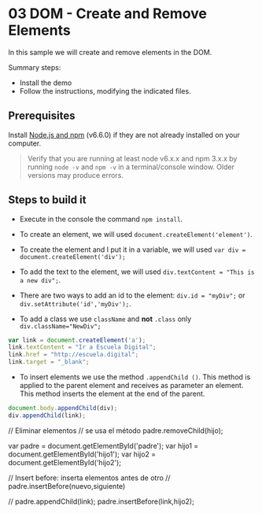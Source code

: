 # 03 DOM - Create and Remove Elements

In this sample we will create and remove elements in the DOM.

Summary steps:

- Install the demo
- Follow the instructions, modifying the indicated files.

## Prerequisites

Install [Node.js and npm](https://nodejs.org/en/) (v6.6.0) if they are not already installed on your computer.

> Verify that you are running at least node v6.x.x and npm 3.x.x by running `node -v` and `npm -v` in a terminal/console window. Older versions may produce errors.

## Steps to build it

- Execute in the console the command `npm install`.


* To create an element, we will used `document.createElement('element')`.

* To create the element and I put it in a variable, we will used `var div = document.createElement('div');`

* To add the text to the element, we will used `div.textContent = "This is a new div";`.

* There are two ways to add an id to the element: `div.id = "myDiv";` or `div.setAttribute('id','myDiv');`.

* To add a class we use `className` and **not** `.class` only `div.className="NewDiv";`

```js
var link = document.createElement('a');
link.textContent = "Ir a Escuela Digital";
link.href = "http://escuela.digital";
link.target = "_blank";
```

* To insert elements we use the method `.appendChild ()`. This method is applied to the parent element and receives as parameter an element. This method inserts the element at the end of the parent.

```js
document.body.appendChild(div);
div.appendChild(link);
```


// Eliminar elementos
// se usa el método padre.removeChild(hijo);


var padre = document.getElementById('padre');
var hijo1 = document.getElementById('hijo1');
var hijo2 = document.getElementById('hijo2');




// Insert before: inserta elementos antes de otro
// padre.insertBefore(nuevo,siguiente)


// padre.appendChild(link);
padre.insertBefore(link,hijo2);


